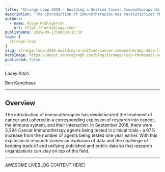 ```yaml
---
title: "Strange Loop 2019 - Building a Unified Cancer Immunotherapy Data Library"
description: "The introduction of immunotherapies has revolutionized the treatment of cancer and ushered in a corresponding explosion of research into cancer, the immune system, and their interaction. In September 2018, there were 3,394 Cancer Immunotherapy agents being tested in clinical trials - a 67% increase from the number of agents being tested one year earlier. With this explosion in research comes an explosion of data and the challenge of keeping track of and unifying published and public data so that research organizations can stay on top of the field."
authors:
  - name: Blogy McBlogerson
    url: https://heresblogy.com/
publishDate: 2019-09-13T00:00-15:30
tags: [
  strange-loop
]
slug: strange-loop-2019-building-a-unified-cancer-immunotherapy-data-library
heroImage: https://about.sourcegraph.com/blog/strange-loop-thumbnail-square-v2.jpg
published: false
---
```


<div class="container p-0 liveblog-presenters">
  <div class="row m-0">
      <p class=" mr-6 m-0">
        <span class="liveblog-presenters__name">Lacey Kitch</span>
        <a href="https://github.com/ParkerICI" target="_blank" title="GitHub"><i class="fa fa-github pr-2"></i></a>
      </p>
  <p class=" mr-6 m-0">
        <span class="liveblog-presenters__name">Ben Kamphaus</span>
        <a href="https://twitter.com/benkamphaus" target="_blank" title="Twitter"><i class="fa fa-twitter pr-2"></i></a>
        <a href="https://github.com/benkamphaus" target="_blank" title="GitHub"><i class="fa fa-github pr-2"></i></a>
        <a href="http://benkampha.us" target="_blank" title="Speaker's site"><i class="fa fa-globe pr-2"></i></a>
      </p>
  </div>
</div>

---

## Overview

The introduction of immunotherapies has revolutionized the treatment of cancer and ushered in a corresponding explosion of research into cancer, the immune system, and their interaction. In September 2018, there were 3,394 Cancer Immunotherapy agents being tested in clinical trials - a 67% increase from the number of agents being tested one year earlier. With this explosion in research comes an explosion of data and the challenge of keeping track of and unifying published and public data so that research organizations can stay on top of the field.

---

AWESOME LIVEBLOG CONTENT HERE!

<!-- Note on images
  Images (e.g. my_image.jpg) should be put in the `website/static/blog/strange-loop-2019` directory, with the path to the image in your post being `/blog/strange-loop-2019/my_image.jpg`. If you'd rather host the images somewhere else for ease of use, that's fine too.

  Please also try to keep your images to a reasonable size by:
    - Using JPEG compression, unless image is mostly solid color
    - JPEG compression set between 60%-80%
    - Resizing the image to be no wider then 750px
    - If PNG, use a tool like ImageOptim (https://imageoptim.com/mac) to optimize the file size

  I suggest re-sizing and compressing all the images in one batch as a last step.
-->
